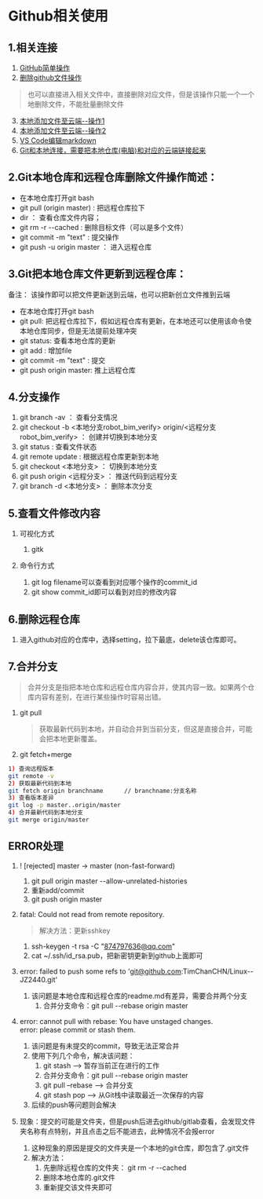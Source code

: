 # Github相关使用
## 1.相关连接

1. [GitHub简单操作](https://www.bootcss.com/p/git-guide/)
1. [删除github文件操作](https://blog.csdn.net/weixin_43976903/article/details/86630862)
> 也可以直接进入相关文件中，直接删除对应文件，但是该操作只能一个一个地删除文件，不能批量删除文件
3. [本地添加文件至云端--操作1](https://jingyan.baidu.com/article/9989c746e35eedf648ecfe8c.html)
4. [本地添加文件至云端--操作2](https://blog.csdn.net/tangxiujiang/article/details/80463325)
5. [VS Code编辑markdown](https://www.cnblogs.com/shawWey/p/8931697.html)  
6. [Git和本地连接，需要把本地仓库(电脑)和对应的云端链接起来](https://blog.csdn.net/haochaoguo1988/article/details/82662475)

## 2.Git本地仓库和远程仓库删除文件操作简述：
- 在本地仓库打开git bash
- git pull (origin master)  :  把远程仓库拉下
- dir                     ：  查看仓库文件内容；
- git rm -r --cached <file>:  删除目标文件（可以是多个文件）
- git commit -m "text"    :   提交操作
- git push -u origin master  ：  进入远程仓库  

## 3.Git把本地仓库文件更新到远程仓库：  
备注：  该操作即可以把文件更新送到云端，也可以把新创立文件推到云端
- 在本地仓库打开git bash
- git pull:  把远程仓库拉下，假如远程仓库有更新，在本地还可以使用该命令使本地仓库同步，但是无法提前处理冲突
- git status: 查看本地仓库的更新
- git add <file> : 增加file
- git commit -m "text"  :  提交
- git push origin master: 推上远程仓库

## 4.分支操作
1. git branch -av	           ：	查看分支情况
2. git checkout -b <本地分支robot_bim_verify> origin/<远程分支robot_bim_verify>		：		创建并切换到本地分支
3. git status 		           :	查看文件状态
4. git remote update	       :	根据远程仓库更新到本地
5. git checkout <本地分支>	    ：	 切换到本地分支
6. git push origin <远程分支>	：	 推送代码到远程分支
7. git branch -d <本地分支>	    ：	 删除本次分支

## 5.查看文件修改内容
1. 可视化方式
   1. gitk

2. 命令行方式
   1. git log filename可以查看到对应哪个操作的commit_id
   2. git show commit_id即可以看到对应的修改内容

## 6.删除远程仓库
1. 进入github对应的仓库中，选择setting，拉下最底，delete该仓库即可。

## 7.合并分支
> 合并分支是指把本地仓库和远程仓库内容合并，使其内容一致。如果两个仓库内容有差别，在进行某些操作时容易出错。
1. git pull
   > 获取最新代码到本地，并自动合并到当前分支，但这是直接合并，可能会把本地更新覆盖。

2. git fetch+merge
```bash
1) 查询远程版本
git remote -v
2) 获取最新代码到本地
git fetch origin branchname      // branchname:分支名称
3) 查看版本差异
git log -p master..origin/master
4) 合并最新代码到本地分支
git merge origin/master

```

## ERROR处理
1. ! [rejected] master -> master (non-fast-forward)
   1. git pull origin master --allow-unrelated-histories
   2. 重新add/commit
   3. git push origin master
   
2. fatal: Could not read from remote repository.
   > 解决方法：更新sshkey  
   1. ssh-keygen -t rsa -C "874797636@qq.com"
   2. cat ~/.ssh/id_rsa.pub，把新密钥更新到github上面即可

3. error: failed to push some refs to 'git@github.com:TimChanCHN/Linux--JZ2440.git'
   1. 该问题是本地仓库和远程仓库的readme.md有差异，需要合并两个分支
      1. 合并分支命令：git pull --rebase origin master

4. error: cannot pull with rebase: You have unstaged changes.  
   error: please commit or stash them.
   1. 该问题是有未提交的commit，导致无法正常合并
   2. 使用下列几个命令，解决该问题：
      1. git stash     --> 暂存当前正在进行的工作
      2. 合并分支命令：git pull --rebase origin master
      3. git pull –rebase     -->   合并分支
      4. git stash pop     -->      从Git栈中读取最近一次保存的内容
   3. 后续的push等问题则会解决

5. 现象：提交的可能是文件夹，但是push后进去github/gitlab查看，会发现文件夹名称有点特别，并且点击之后不能进去，此种情况不会报error
   1. 这种现象的原因是提交的文件夹是一个本地的git仓库，即包含了.git文件
   2. 解决方法：
      1. 先删除远程仓库的文件夹： git rm -r --cached
      2. 删除本地仓库的.git文件
      3. 重新提交该文件夹即可
